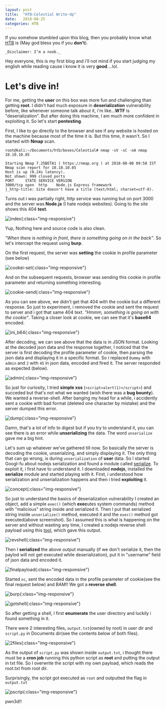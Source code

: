 ```yaml
---
layout: post
title:  "HTB:Celestial Write-Up"
date:   2018-08-25
categories: HTB
---
```


If you somehow stumbled upon this blog, then you probably know what [HTB](https://hackthebox.eu) is (May god bless you if you **don't**).

`_Disclaimer: I’m a noob._`

Hey everyone, this is my first blog and i'll not mind if you start judging my english while reading cause i know it is very **good**....lol. 

Let's dive in!
===

For me, getting the **user** on this box was more fun and challenging than getting **root**. I didn't had much exposure in **deserialization** vulnerability before, like whenever someone talk about it, i'm like...**WTF** is "deserialization". But after doing this machine, I am much more confident in exploiting it. So let's start **pentesting**.

First, I like to go directly to the browser and see if any website is hosted on the machine because most of the time it is. But this time, it wasn't. So I started with **Nmap** scan.

```
root@kali:~/Documents/htb/boxes/Celestial# nmap -sV -sC -oA nmap 10.10.10.85

Starting Nmap 7.25BETA1 ( https://nmap.org ) at 2018-08-08 09:58 IST
Nmap scan report for 10.10.10.85
Host is up (0.24s latency).
Not shown: 999 closed ports
PORT     STATE SERVICE VERSION
3000/tcp open  http    Node.js Express framework
|_http-title: Site doesn't have a title (text/html; charset=utf-8).

``` 

Turns out i was partially right, http service was running but on port 3000 and the server was **Node.js** (I hate nodejs websites). Going to the site shows this 404 **text**.

![index]({{site.baseurl}}/assets/celestial/index.png){:class="img-responsive"}

Yup, Nothing here and source code is also clean. 

_"When there is nothing in front, there is something going on in the back"_. So let's intercept the request using **burp**.

On the first request, the server was **setting** the cookie in profile parameter (see below)

![cookei-set]({{site.baseurl}}/assets/celestial/cookie-set.png){:class="img-responsive"}

And on the subsequent requests, browser was sending this cookie in profile parameter and returning something interesting.

![cookie-send]({{site.baseurl}}/assets/celestial/cookie-send.png){:class="img-responsive"}

As you can see above, we didn't get that 404 with the cookie but a different response. So just to experiment, i removed the cookie and sent the request to server and i got that same 404 text. _"Hmmm, something is going on with the cookie"_. Taking a closer look at cookie, we can see that it's **base64** encoded.

![ini_b64]({{site.baseurl}}/assets/celestial/ini_b64.png){:class="img-responsive"}

After decoding, we can see above that the data is in JSON format. Looking at the decoded json data and the response together, I noticed that the server is first decoding the profile parameter of cookie, then parsing the json data and displaying it in a specific format. So i replaced `Dummy` with `admin` and `2` with `45` in json data, encoded and fired it. The server responded as expected (below).

![admin]({{site.baseurl}}/assets/celestial/admin.png){:class="img-responsive"}

So just for curiosity, I tried **simple xss** (`<script>alert(1)</script>`) and succeded but that's not what we wanted (wish there was a **bug bounty**). We wanted a reverse-shell. After banging my head for a while, i accidently sent a cookie with bad format (deleted one character by mistake) and the server dumped this error.

![dump]({{site.baseurl}}/assets/celestial/dump.png){:class="img-responsive"}

Damn, that's a lot of info to digest but if you try to understand it, you can see there is an error while **unserializing** the data. The word `unserialize` gave me a big hint.

Let's sum up whatever we've gathered till now. So basically the server is decoding the cookie, unserialzing, and simply displaying it. The only thing that can go wrong, is during `unserialization` of **user** data. So I started Googl-fu about nodejs serialization and found a module called [serialize](https://www.npmjs.com/package/node-serialize). To exploit it, i first have to understand it. I downloaded **nodejs**, installed the **serialize** module and started playing with it. First, i understood how serialization and unserialization happens and then i tried **exploiting** it.

![concept]({{site.baseurl}}/assets/celestial/concept.png){:class="img-responsive"}

So just to understand the basics of deserialization vulnerability I created an object, add a simple `exec()` (which **exec**utes system commands) method with "malicious" string inside and serialized it. Then I put that serialized string inside `unserialize()` method, executed it and the `exec()` method got executed(above screenshot). So I assumed this is what is happening on the server and without wasting any time, I created a nodejs reverse shell payload using this [tool](https://github.com/ajinabraham/Node.Js-Security-Course/blob/master/nodejsshell.py), which gave this output. 

![revshell]({{site.baseurl}}/assets/celestial/revshell.png){:class="img-responsive"}

Then I **serialized** the above output manually (if we don't serialize it, then the paylod will not get executed while deserialization), put it in "username" field of json data and encoded it.

![finalpayload]({{site.baseurl}}/assets/celestial/finalpayload.png){:class="img-responsive"}

Started `nc`, sent the encoded data in the profile parameter of cookie(see the final request below) and BAM!! We got a **reverse shell**.

![burp]({{site.baseurl}}/assets/celestial/burp.png){:class="img-responsive"}

![gotshell]({{site.baseurl}}/assets/celestial/gotshell.png){:class="img-responsive"}

So after getting a shell, I first **enumerate** the user directory and luckily i found something in it.

There were 2 interesting files, `output.txt`(owned by root) in user dir and `script.py` in Documents dir(see the contents below of both files).

![2files]({{site.baseurl}}/assets/celestial/2files.png){:class="img-responsive"}

As the output of `script.py` was shown inside `output.txt`, i thought there must be a **cron job** running this python script as **root** and putting the output in txt file. So I overwrite the script with my own payload, which reads the root.txt from root dir.

 Surprisingly, the script got executed as `root` and outputted the flag in `output.txt`

![pscrip]({{site.baseurl}}/assets/celestial/pscrip.png){:class="img-responsive"}

pwn3d!!